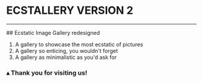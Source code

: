 # ECSTALLERY VERSION 2
<hr>
## Ecstatic Image Gallery redesigned

<ol>
<li>A gallery to showcase the most ecstatic of pictures</li>
<li>A gallery so enticing, you wouldn't forget</li>
<li>A gallery as minimalistic as you'd ask for</li>
</ol>

### &#9652; Thank you for visiting us!
